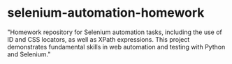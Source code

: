 # selenium-automation-homework
"Homework repository for Selenium automation tasks, including the use of ID and CSS locators, as well as XPath expressions. This project demonstrates fundamental skills in web automation and testing with Python and Selenium."
